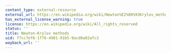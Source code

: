 ```yaml
---
content_type: external-resource
external_url: https://en.wikipedia.org/wiki/Newton%E2%80%93Krylov_method
has_external_license_warning: true
license: https://en.wikipedia.org/wiki/All_rights_reserved
status: ''
title: Newton-Krylov methods
uid: f7cc7ef6-1f76-4981-91b5-9acd0a02afc3
wayback_url: ''
---
```

